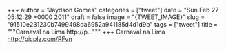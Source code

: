
+++
author = "Jaydson Gomes"
categories = ["tweet"]
date = "Sun Feb 27 05:12:29 +0000 2011"
draft = false
image = "{TWEET_IMAGE}"
slug = "91510e231230b7499498da6952a941185d4d1d9b"
tags = ["tweet"]
title = """Carnaval na Lima http://p..."""
+++
Carnaval na Lima http://picplz.com/RFvn
